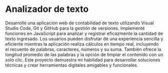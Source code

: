 # Analizador de texto
Desarrollé una aplicación web de contabilidad de texto utilizando Visual Studio Code, Git y GitHub para la gestión de versiones. Implementé funciones en JavaScript para analizar y registrar eficazmente la cantidad de texto ingresado. Los usuarios pueden disfrutar de una experiencia sencilla y eficiente mientras la aplicación realiza cálculos en tiempo real, incluyendo el recuento de palabras, caracteres, números y su suma. También ofrece la longitud promedio de las palabras y la opción de limpiar el contenido con un solo clic. Este proyecto demuestra mi habilidad para desarrollar soluciones técnicas y crear herramientas digitales amigables y funcionales.
